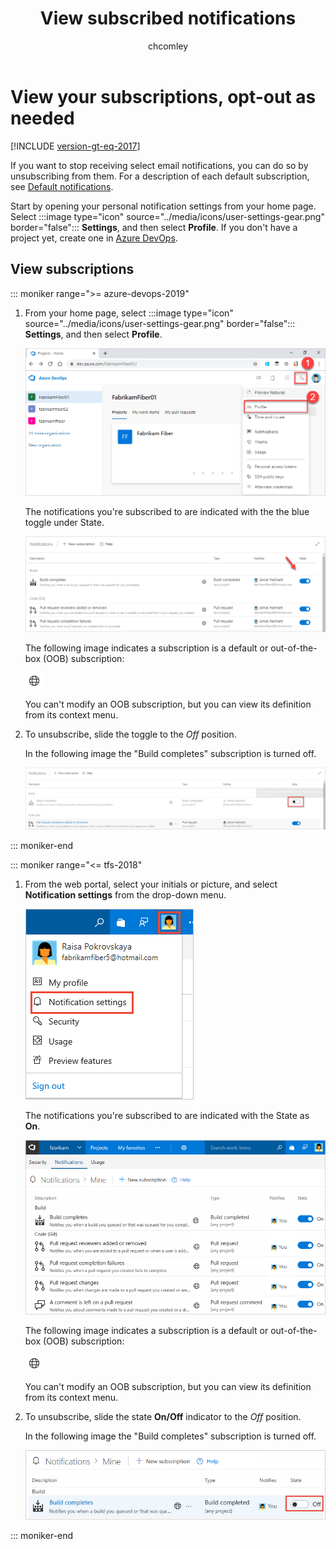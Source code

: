 ﻿---
title: View subscribed notifications
titleSuffix: Azure DevOps
description: View your notifications and unsubscribe from a default or built-in notification in Azure DevOps.
ms.technology: devops-collab
ms.custom: quarterly-update
ms.topic: conceptual
ms.author: chcomley
author: chcomley
ms.date: 12/07/2020
monikerRange: '>= tfs-2017'
---

# View your subscriptions, opt-out as needed

[!INCLUDE [version-gt-eq-2017](../includes/version-gt-eq-2017.md)]

If you want to stop receiving select email notifications, you can do so by unsubscribing from them. For a description of each default subscription, see [Default notifications](oob-built-in-notifications.md).  

Start by opening your personal notification settings from your home page. Select :::image type="icon" source="../media/icons/user-settings-gear.png" border="false"::: **Settings**, and then select **Profile**. If you don't have a project yet, create one in [Azure DevOps](../organizations/accounts/set-up-vs.md).

## View subscriptions

::: moniker range=">= azure-devops-2019"

1. From your home page, select :::image type="icon" source="../media/icons/user-settings-gear.png" border="false"::: **Settings**, and then select **Profile**.

   ![Open Azure DevOps profile](../media/open-user-settings-profile-preview.png)

   The notifications you're subscribed to are indicated with the the blue toggle under State. 

   ![Notifications turned On](media/notifications-turned-on.png)

   The following image indicates a subscription is a default or out-of-the-box (OOB) subscription:

   ![OOB notification](media/oob-notification.png)

   You can't modify an OOB subscription, but you can view its definition from its context menu.

2. To unsubscribe, slide the toggle to the *Off* position.

    In the following image the "Build completes" subscription is turned off.

    ![Notification is turned off](media/notification-turned-off.png)

::: moniker-end

::: moniker range="<= tfs-2018" 

1. From the web portal, select your initials or picture, and select **Notification settings** from the drop-down menu.

    <img src="media/unsubscribe-open-notification-settings.png" alt="Open personal notification settings" />

    The notifications you're subscribed to are indicated with the State as **On**.  

    <img src="media/unsubscribe-personal-notifications.png" alt="Personal notification subscriptions" />

    The following image indicates a subscription is a default or out-of-the-box (OOB) subscription:

   ![OOB notification](media/oob-notification.png)

    You can't modify an OOB subscription, but you can view its definition from its context menu.

2. To unsubscribe, slide the state **On/Off** indicator to the *Off* position.

    In the following image the "Build completes" subscription is turned off.

    <img src="media/unsubscribe-from-build-completes.png" alt="Unsubscribe from Build completes subscription" />

::: moniker-end

